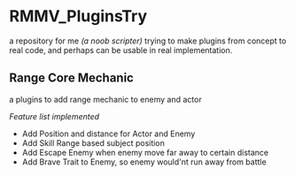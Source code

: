 # RMMV_PluginsTry
a repository for me *(a noob scripter)* trying to make plugins from concept to real code, and perhaps can be usable in real implementation.

## Range Core Mechanic
a plugins to add range mechanic to enemy and actor

*Feature list implemented*
- Add Position and distance for Actor and Enemy
- Add Skill Range based subject position
- Add Escape Enemy when enemy move far away to certain distance
- Add Brave Trait to Enemy, so enemy would'nt run away from battle